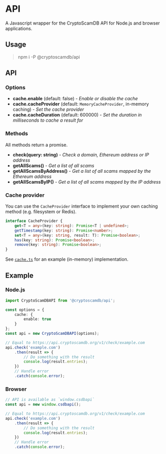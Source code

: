 # API

A Javascript wrapper for the CryptoScamDB API for Node.js and browser applications.

## Usage

> npm i -P @cryptoscamdb/api

## API

### Options

* **cache.enable** (default: false) - _Enable or disable the cache_
* **cache.cacheProvider** (default: `MemoryCacheProvider`, in-memory caching) - _Set the cache provider_
* **cache.cacheDuration** (default: 600000) - _Set the duration in milliseconds to cache a result for_

### Methods

All methods return a promise.

* **check(query: string)** - _Check a domain, Ethereum address or IP address_
* **getAllScams()** - _Get a list of all scams_
* **getAllScamsByAddress()** - _Get a list of all scams mapped by the Ethereum address_
* **getAllScamsByIP()** - _Get a list of all scams mapped by the IP address_

### Cache provider

You can use the `CacheProvider` interface to implement your own caching method (e.g. filesystem or Redis).

```typescript
interface CacheProvider {
    get<T = any>(key: string): Promise<T | undefined>;
    getTimestamp(key: string): Promise<number>;
    set<T = any>(key: string, result: T): Promise<boolean>;
    has(key: string): Promise<boolean>;
    remove(key: string): Promise<boolean>;
}
```

See [`cache.ts`](https://github.com/CryptoScamDB/api/blob/master/src/cache.ts#L14) for an example (in-memory) implementation.

## Example

### Node.js

```typescript
import CryptoScamDBAPI from '@cryptoscamdb/api';

const options = {
    cache: {
        enable: true
    }
};
const api = new CryptoScamDBAPI(options);

// Equal to https://api.cryptoscamdb.org/v1/check/example.com
api.check('example.com')
    .then(result => {
        // Do something with the result
        console.log(result.entries);
    })
    // Handle error
    .catch(console.error);
```

### Browser
```typescript
// API is available as `window.csdbapi`
const api = new window.csdbapi();

// Equal to https://api.cryptoscamdb.org/v1/check/example.com
api.check('example.com')
    .then(result => {
        // Do something with the result
        console.log(result.entries);
    })
    // Handle error
    .catch(console.error);
```
